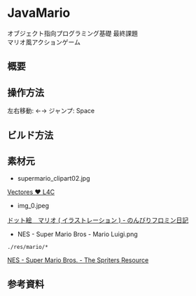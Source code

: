 JavaMario
====================================

オブジェクト指向プログラミング基礎 最終課題  
マリオ風アクションゲーム

## 概要

## 操作方法

左右移動: ←→
ジャンプ: Space


## ビルド方法

## 素材元

* supermario_clipart02.jpg

[Vectores ♥ L4C](http://l4c.me/fotos/Pley/vectores/sizes/o)

* img_0.jpeg

[ドット絵　マリオ ( イラストレーション ) - のんびりフロミン日記](http://blogs.yahoo.co.jp/s_ohata/849558.html)

* NES - Super Mario Bros - Mario Luigi.png

`./res/mario/*`

[NES - Super Mario Bros. - The Spriters Resource](http://www.spriters-resource.com/nes/supermariobros/)

## 参考資料
